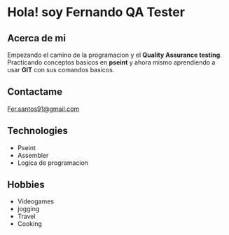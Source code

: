 # Hola! soy Fernando QA Tester

## Acerca de mi

Empezando el camino de la programacion y el **Quality Assurance testing**.
Practicando conceptos basicos en **pseint** y ahora mismo aprendiendo a usar **GIT** con sus comandos basicos.

## Contactame

Fer.santos91@gmail.com


## Technologies

- Pseint
- Assembler
- Logica de programacion 

## Hobbies

- Videogames
- jogging
- Travel
- Cooking
